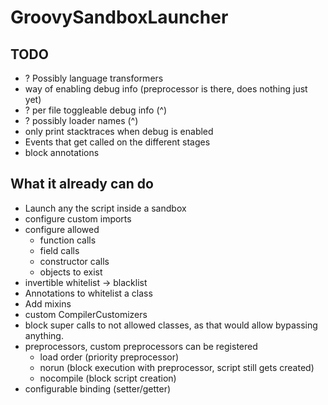 # GroovySandboxLauncher

## TODO
- ? Possibly language transformers
- way of enabling debug info          (preprocessor is there, does nothing just yet)
- ? per file toggleable debug info    (^)
- ? possibly loader names             (^)
- only print stacktraces when debug is enabled
- Events that get called on the different stages
- block annotations

## What it already can do
- Launch any the script inside a sandbox
- configure custom imports
- configure allowed
  - function calls
  - field calls
  - constructor calls
  - objects to exist
- invertible whitelist -> blacklist
- Annotations to whitelist a class
- Add mixins
- custom CompilerCustomizers
- block super calls to not allowed classes, as that would allow bypassing anything.
- preprocessors, custom preprocessors can be registered
  - load order (priority preprocessor)
  - norun (block execution with preprocessor, script still gets created)
  - nocompile (block script creation)
- configurable binding (setter/getter)
